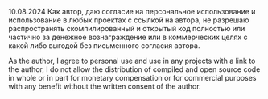 10.08.2024 Как автор, даю согласие на персональное использование и использование в любых проектах с ссылкой на автора, не разрешаю распространять  скомпилированный и открытый код полностью или частично за денежное вознаграждение или в коммерческих целях с какой либо выгодой без письменного согласия автора.

As the author, I agree to personal use and use in any projects with a link to the author, I do not allow the distribution of compiled and open source code in whole or in part for monetary compensation or for commercial purposes with any benefit without the written consent of the author.